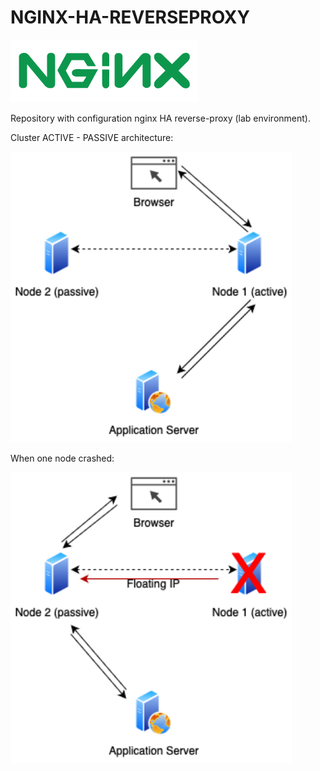 # NGINX-HA-REVERSEPROXY
<img src="nginx_logo.png" alt="logo" width="300"/>


Repository with configuration nginx HA reverse-proxy (lab environment).

Cluster ACTIVE - PASSIVE architecture:

<img src="nginx_cluster.png" alt="cluster" width="450"/>

When one node crashed:

<img src="nginx_cluster_down.png" alt="cluster-down" width="450"/>